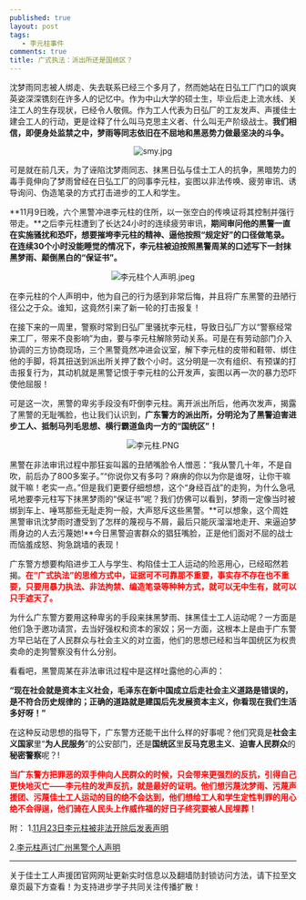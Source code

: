 ```yaml
---
published: true
layout: post
tags: 
   - 李元柱事件
comments: true
title: 广式执法：派出所还是国统区？
---
```


沈梦雨同志被人绑走、失去联系已经三个多月了，然而她站在日弘工厂门口的飒爽英姿深深镌刻在许多人的记忆中。作为中山大学的硕士生，毕业后走上流水线、关注工人的生存现状，已经令人敬佩。作为工人代表为日弘厂的工友发声、声援佳士建会工人的行动，更是诠释了什么叫马克思主义者、什么叫无产阶级战士。**我们相信，即便身处监禁之中，梦雨等同志依旧在不屈地和黑恶势力做最坚决的斗争。**

<p align="center"><img src="https://i.loli.net/2018/11/24/5bf91c4fa7dfc.jpg" alt="smy.jpg" title="smy.jpg" /></p>

可是就在前几天，为了诬陷沈梦雨同志、抹黑日弘与佳士工人的抗争，黑暗势力的毒手竟伸向了梦雨曾经在日弘工厂的同事李元柱，妄图以非法传唤、疲劳审讯、诱导询问、伪造笔录的方式打击进步的工人和学生。

**11月9日晚，六个黑警冲进李元柱的住所，以一张空白的传唤证将其控制并强行带走。**之后李元柱遭到了长达24小时的连续疲劳审讯，**期间审问他的黑警一直在实施骚扰和恐吓，想要摧垮李元柱的精神、逼他按照“规定好”的口径做笔录。在连续30个小时没能睡觉的情况下，李元柱被迫按照黑警周某的口述写下一封抹黑梦雨、颠倒黑白的“保证书”。**

<p align="center"><img src="https://i.loli.net/2018/11/14/5bebeb273a8f5.jpeg" alt="李元柱个人声明.jpeg" title="李元柱个人声明.jpeg" /></p>

在李元柱的个人声明中，他为自己的行为感到非常后悔，并且将广东黑警的丑陋行径公之于众。谁知，这竟然引来了新一轮的打击报复！

在接下来的一周里，警察时常到日弘厂里骚扰李元柱，导致日弘厂方以“警察经常来工厂，带来不良影响”为由，要与李元柱解除劳动关系。可是在有劳动部门介入协调的三方协商现场，三个黑警竟然冲进会议室，解下李元柱的皮带和鞋带、绑住他的手脚，将其扭送到派出所关押了数个小时。这分明是一次有组织、有预谋的打击报复行为，其动机就是黑警记恨于李元柱的公开发声，妄图以再一次的暴力恐吓使他屈服！

可是这一次，黑警的卑劣手段没有吓倒李元柱。离开派出所后，他再次发声，揭露了黑警的无耻嘴脸，也让我们认识到，**广东警方的派出所，分明沦为了黑警迫害进步工人、抵制马列毛思想、横行霸道鱼肉一方的“国统区”！**

<p align="center"><img src="https://i.loli.net/2018/11/24/5bf91c640d0e2.png" alt="李元柱.PNG" title="李元柱.PNG" /></p>

黑警在非法审讯过程中那狂妄叫嚣的丑陋嘴脸令人憎恶：“我从警几十年，不是自吹，前后办了800多案子。”“你说你又有多叼？麻痹的你以为你是谁呀，让你干嘛就干嘛！老实一点。”但是我们更要仔细想想，这个“身经百战”的走狗，为什么急吼吼地要李元柱写下抹黑梦雨的“保证书”呢？我们仿佛可以看到，梦雨一定像当时被绑到车上、唾骂那些无耻走狗一般，大声怒斥这些黑警。**可以想象，这个周姓黑警审讯沈梦雨时遭受到了怎样的蔑视与不屑，最后只能灰溜溜地走开、来逼迫梦雨身边的人去污蔑她!**今日黑警迫害群众的猖狂嘴脸，正是他们面对不屈的战士而恼羞成怒、狗急跳墙的表现！

广东警方想要构陷进步工人与学生、构陷佳士工人运动的险恶用心，已经昭然若揭。<span style="color: #ff0000;"><strong>在“广式执法”的思维方式中，证据可不可靠那不重要，事实存不存在也不重要，只要用暴力执法、非法拘禁、编造笔录等种种方式，就可以无中生有，就可以只手遮天了。</strong></span>

为什么广东警方要用这种卑劣的手段来抹黑梦雨、抹黑佳士工人运动呢？一方面是他们急于邀功请赏，去当好强权和资本的家奴；另一方面，这根本上是由于广东警方早已站在了人民群众与社会主义的对立面，他们的思想已经和当年国统区为权贵卖命的走狗警察没有什么分别。

看看吧，黑警周某在非法审讯过程中是这样吐露他的心声的：

**“现在社会就是资本主义社会，毛泽东在新中国成立后走社会主义道路是错误的，是不符合历史规律的；正确的道路就是建国后先发展资本主义，你看现在我们生活多好呀！”**

在这种反动思想的指导下，广东警方还能干出什么样的好事呢？他们究竟是**社会主义国家**里“**为人民服务**”的公安部门，还是**国统区**里**反马克思主义**、**迫害人民群众**的**秘密警察**呢？!

<span style="color: #ff0000;"><strong>当广东警方把罪恶的双手伸向人民群众的时候，只会带来更强烈的反抗，引得自己更快地灭亡——李元柱的发声反抗，就是最好的证明。他们想污蔑沈梦雨、污蔑声援团、污蔑佳士工人运动的目的绝不会达到，他们想给工人和学生定性判罪的用心绝不会得逞，他们骑在人民头上作威作福的好日子终究要被人民埋葬！</strong></span>

附：
1.[11月23日李元柱被非法开除后发表声明](https://streamable.com/kydy8)

2.[李元柱声讨广州黑警个人声明](https://jiashigrsyt.github.io/lyzsm)


---
关于佳士工人声援团官网网址更新实时信息以及翻墙防封锁访问方法，请下拉至文章页最下方查看！为支持进步学子共同关注传播扩散！
